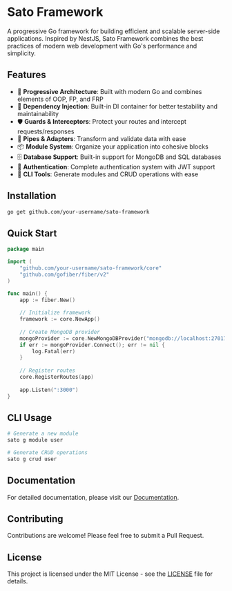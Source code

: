 # Sato Framework

A progressive Go framework for building efficient and scalable server-side applications. Inspired by NestJS, Sato Framework combines the best practices of modern web development with Go's performance and simplicity.

## Features

- 🚀 **Progressive Architecture**: Built with modern Go and combines elements of OOP, FP, and FRP
- 🔄 **Dependency Injection**: Built-in DI container for better testability and maintainability
- 🛡️ **Guards & Interceptors**: Protect your routes and intercept requests/responses
- 🔌 **Pipes & Adapters**: Transform and validate data with ease
- 📦 **Module System**: Organize your application into cohesive blocks
- 🗄️ **Database Support**: Built-in support for MongoDB and SQL databases
- 🔐 **Authentication**: Complete authentication system with JWT support
- 📝 **CLI Tools**: Generate modules and CRUD operations with ease

## Installation

```bash
go get github.com/your-username/sato-framework
```

## Quick Start

```go
package main

import (
    "github.com/your-username/sato-framework/core"
    "github.com/gofiber/fiber/v2"
)

func main() {
    app := fiber.New()
    
    // Initialize framework
    framework := core.NewApp()
    
    // Create MongoDB provider
    mongoProvider := core.NewMongoDBProvider("mongodb://localhost:27017", "example")
    if err := mongoProvider.Connect(); err != nil {
        log.Fatal(err)
    }
    
    // Register routes
    core.RegisterRoutes(app)
    
    app.Listen(":3000")
}
```

## CLI Usage

```bash
# Generate a new module
sato g module user

# Generate CRUD operations
sato g crud user
```

## Documentation

For detailed documentation, please visit our [Documentation](docs.md).

## Contributing

Contributions are welcome! Please feel free to submit a Pull Request.

## License

This project is licensed under the MIT License - see the [LICENSE](LICENSE) file for details. 

